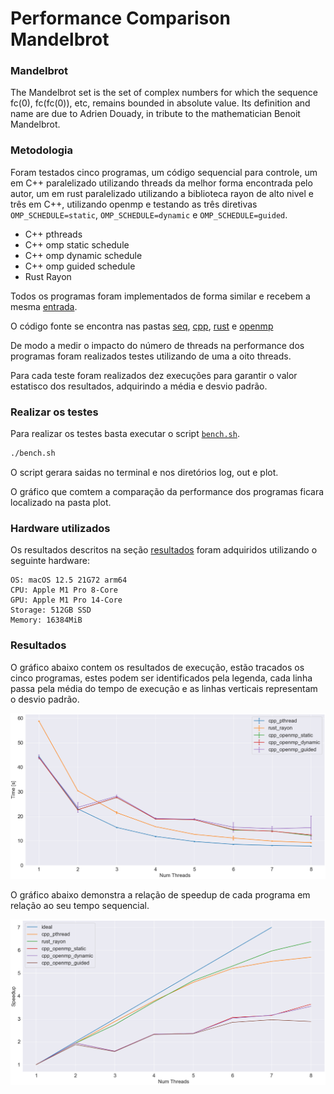 # Performance Comparison Mandelbrot

### Mandelbrot

The Mandelbrot set is the set of complex numbers for which the sequence fc(0), fc(fc(0)), etc, remains bounded in absolute value. Its definition and name are due to Adrien Douady, in tribute to the mathematician Benoit Mandelbrot.

### Metodologia

Foram testados cinco programas, um código sequencial para controle, um em C++ paralelizado utilizando threads da melhor forma encontrada pelo autor, um em rust paralelizado utilizando a biblioteca rayon de alto nivel e três em C++, utilizando openmp e testando as três diretivas `OMP_SCHEDULE=static`, `OMP_SCHEDULE=dynamic` e `OMP_SCHEDULE=guided`.

* C++ pthreads
* C++ omp static schedule
* C++ omp dynamic schedule
* C++ omp guided schedule
* Rust Rayon

Todos os programas foram implementados de forma similar e recebem a mesma [entrada](mandelbrot.in).

O código fonte se encontra nas pastas [seq](seq/mandelbrot.cpp), [cpp](cpp/mandelbrot.cpp), [rust](rust/src/main.rs) e [openmp](openmp/mandelbrot.cpp)

De modo a medir o impacto do número de threads na performance dos programas foram realizados testes utilizando de uma a oito threads.

Para cada teste foram realizados dez execuções para garantir o valor estatisco dos resultados, adquirindo a média e desvio padrão.

### Realizar os testes

Para realizar os testes basta executar o script [`bench.sh`](bench.sh).

```bash
./bench.sh
```

O script gerara saidas no terminal e nos diretórios log, out e plot.

O gráfico que comtem a comparação da performance dos programas ficara localizado na pasta plot.

### Hardware utilizados

Os resultados descritos na seção [resultados](#resultados) foram adquiridos utilizando o seguinte hardware:

```
OS: macOS 12.5 21G72 arm64
CPU: Apple M1 Pro 8-Core
GPU: Apple M1 Pro 14-Core
Storage: 512GB SSD
Memory: 16384MiB
```

### Resultados

O gráfico abaixo contem os resultados de execução, estão tracados os cinco programas, estes podem ser identificados pela legenda,
cada linha passa pela média do tempo de execução e as linhas verticais representam o desvio padrão.

![resultados](parametrized.png)

O gráfico abaixo demonstra a relação de speedup de cada programa em relação ao seu tempo sequencial.

![resultados](speedup.png)

